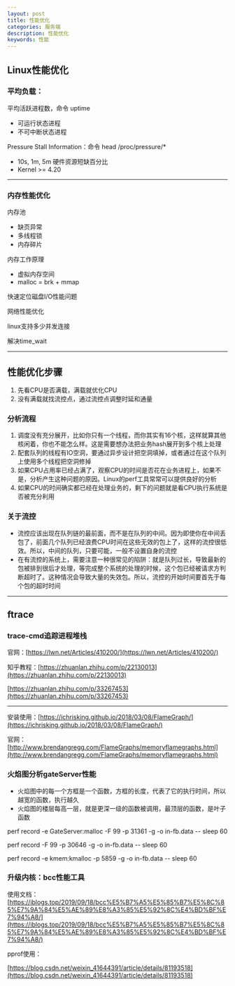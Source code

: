 ```yaml
---
layout: post
title: 性能优化
categories: 服务端
description: 性能优化
keywords: 性能
---
```


## Linux性能优化

### 平均负载：

平均活跃进程数，命令 uptime

* 可运行状态进程
* 不可中断状态进程

Pressure Stall Information：命令 head /proc/pressure/*

* 10s, 1m, 5m 硬件资源短缺百分比
* Kernel >= 4.20

---

### 内存性能优化

内存池

* 缺页异常
* 多线程锁
* 内存碎片

内存工作原理

* 虚拟内存空间
* malloc = brk + mmap

快速定位磁盘I/O性能问题

网络性能优化

linux支持多少并发连接

解决time_wait

------

## 性能优化步骤

1. 先看CPU是否满载，满载就优化CPU
2. 没有满载就找流控点，通过流控点调整时延和通量

### 分析流程

1. 调度没有充分展开，比如你只有一个线程，而你其实有16个核，这样就算其他核闲着，你也不能怎么样。这是需要想办法把业务hash展开到多个核上处理
2. 配套队列的线程有IO空洞，要通过异步设计把空洞填掉，或者通过在这个队列上使用多个线程把空洞修掉
3. 如果CPU占用率已经占满了，观察CPU的时间是否花在业务进程上，如果不是，分析产生这种问题的原因。Linux的perf工具常常可以提供良好的分析
4. 如果CPU的时间确实都已经在处理业务的，剩下的问题就是看CPU执行系统是否被充分利用

### 关于流控

* 流控应该出现在队列链的最前面，而不是在队列的中间。因为即使你在中间丢包了，前面几个队列已经浪费CPU时间在这些无效的包上了，这样的流控很低效。所以，中间的队列，只要可能，一般不设置自身的流控
* 在有流控的系统上，需要注意一种很常见的陷阱：就是队列过长，导致最新的包被排到很后才处理，等完成整个系统的处理的时候，这个包已经被请求方判断超时了。这种情况会导致大量的失效包。所以，流控的开始时间要首先于每个包的超时时间

------

## ftrace

### trace-cmd追踪进程堆栈

官网：[https://lwn.net/Articles/410200/](https://lwn.net/Articles/410200/)

知乎教程：[https://zhuanlan.zhihu.com/p/22130013](https://zhuanlan.zhihu.com/p/22130013)

[https://zhuanlan.zhihu.com/p/33267453](https://zhuanlan.zhihu.com/p/33267453)

---

安装使用：[https://ichrisking.github.io/2018/03/08/FlameGraph/](https://ichrisking.github.io/2018/03/08/FlameGraph/)

官网：[http://www.brendangregg.com/FlameGraphs/memoryflamegraphs.html](http://www.brendangregg.com/FlameGraphs/memoryflamegraphs.html)

### 火焰图分析gateServer性能

* 火焰图中的每一个方框是一个函数，方框的长度，代表了它的执行时间，所以越宽的函数，执行越久
* 火焰图的楼层每高一层，就是更深一级的函数被调用，最顶层的函数，是叶子函数

perf record -e GateServer:malloc -F 99 -p 31361 -g -o in-fb.data -- sleep 60

perf record -F 99 -p 30646 -g -o in-fb.data -- sleep 60

perf record -e kmem:kmalloc -p 5859 -g -o in-fb.data -- sleep 60

### 升级内核：bcc性能工具

使用文档：[https://iblogs.top/2019/09/18/bcc%E5%B7%A5%E5%85%B7%E5%8C%85%E7%9A%84%E5%AE%89%E8%A3%85%E5%92%8C%E4%BD%BF%E7%94%A8/](https://iblogs.top/2019/09/18/bcc%E5%B7%A5%E5%85%B7%E5%8C%85%E7%9A%84%E5%AE%89%E8%A3%85%E5%92%8C%E4%BD%BF%E7%94%A8/)

pprof使用：

[https://blog.csdn.net/weixin_41644391/article/details/81193518](https://blog.csdn.net/weixin_41644391/article/details/81193518)